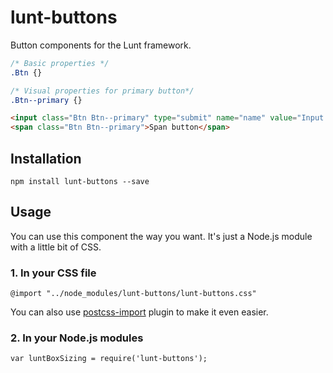 # lunt-buttons
Button components for the Lunt framework.

```css
/* Basic properties */
.Btn {}

/* Visual properties for primary button*/
.Btn--primary {}
```
```html
<input class="Btn Btn--primary" type="submit" name="name" value="Input submit">
<span class="Btn Btn--primary">Span button</span>
```
## Installation

    npm install lunt-buttons --save

## Usage

You can use this component the way you want. It's just a Node.js module with a little bit of CSS.

### 1. In your CSS file

    @import "../node_modules/lunt-buttons/lunt-buttons.css"

You can also use [postcss-import](https://github.com/postcss/postcss-import) plugin to make it even easier.

### 2. In your Node.js modules

    var luntBoxSizing = require('lunt-buttons');
